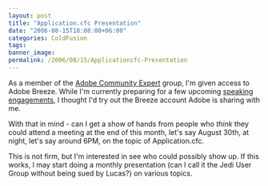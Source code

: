 ```yaml
---
layout: post
title: "Application.cfc Presentation"
date: "2006-08-15T18:08:00+06:00"
categories: ColdFusion 
tags: 
banner_image: 
permalink: /2006/08/15/Applicationcfc-Presentation
---
```


As a member of the <a href="http://www.adobe.com/communities/experts/">Adobe Community Expert</a> group, I'm given access to Adobe Breeze. While I'm currently preparing for a few upcoming <a href="http://ray.camdenfamily.com/speakingengagements.cfm">speaking engagements</a>, I thought I'd try out the Breeze account Adobe is sharing with me.

With that in mind - can I get a show of hands from people who <i>think</i> they could attend a meeting at the end of this month, let's say August 30th, at night, let's say around 6PM, on the topic of Application.cfc. 

This is not firm, but I'm interested in see who could possibly show up. If this works, I may start doing a monthly presentation (can I call it the Jedi User Group without being sued by Lucas?) on various topics.